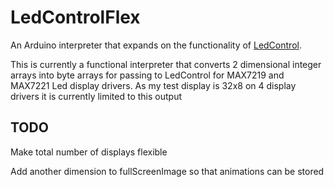 # LedControlFlex
An Arduino interpreter that expands on the functionality of [LedControl](https://github.com/wayoda/LedControl).

This is currently a functional interpreter that converts 2 dimensional integer arrays into byte arrays for passing to LedControl for MAX7219 and MAX7221 Led display drivers.
As my test display is 32x8 on 4 display drivers it is currently limited to this output

TODO
----
Make total number of displays flexible

Add another dimension to fullScreenImage so that animations can be stored
